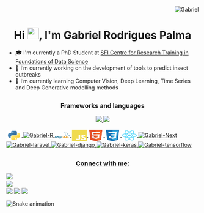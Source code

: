 <p align="right"> <img src="https://komarev.com/ghpvc/?username=GabrielRPalma&label=Profile%20views&color=0e75b6&style=flat" alt="Gabriel" /> </p>

<h1 align="center">Hi <img src="https://raw.githubusercontent.com/MartinHeinz/MartinHeinz/master/wave.gif" width="30px" height='30px'>, I'm Gabriel Rodrigues Palma</h1>

<!--
**GabrielRPalma/GabrielRPalma** is a ✨ _special_ ✨ repository because its `README.md` (this file) appears on your GitHub profile.-->

- 🎓 I'm currently a PhD Student at <a href="https://www.data-science.ie">SFI Centre for Research Training in Foundations of Data Science</a>
- 🔭 I’m currently working on the development of tools to predict insect outbreaks
- 🌱 I’m currently learning Computer Vision, Deep Learning, Time Series and Deep Generative modelling methods

<!--- 
- 👯 I’m looking to collaborate on ...
- 🤔 I’m looking for help with ...
- 💬 Ask me about ...
📫 How to reach me: ...
- 😄 Pronouns: ...
- ⚡ Fun fact: ...-->
  
##
  
<h3 align="center">Frameworks and languages</h3>

<div align="center">
  <a href="https://github.com/GabrielRPalma">
  <img height="180em" src="https://github-readme-stats.vercel.app/api?username=GabrielRPalma&show_icons=true&theme=dark&include_all_commits=true&count_private=true"/>
  <img height="180em" src="https://github-readme-stats.vercel.app/api/top-langs/?username=GabrielRPalma&layout=compact&langs_count=10&theme=dark"/>
</div>

 <div style="display: inline_block"><br>
   <img align="center" alt="Gabriel-Python" height="30" width="40" src="https://raw.githubusercontent.com/devicons/devicon/master/icons/python/python-original.svg">
  <img align = "center" alt="Gabriel-R" height="30" width="40" src="https://www.r-project.org/Rlogo.png"> 
   <img align = "center" alt="Gabriel-MySql" height="30" width="40" src="https://raw.githubusercontent.com/devicons/devicon/master/icons/mysql/mysql-original-wordmark.svg"> 
  <img align="center" alt="Gabriel-Js" height="30" width="40" src="https://raw.githubusercontent.com/devicons/devicon/master/icons/javascript/javascript-plain.svg">    
  <img align="center" alt="Gabriel-HTML" height="30" width="40" src="https://raw.githubusercontent.com/devicons/devicon/master/icons/html5/html5-original.svg">
  <img align="center" alt="Gabriel-CSS" height="30" width="40" src="https://raw.githubusercontent.com/devicons/devicon/master/icons/css3/css3-original.svg">  
   <img align="center" alt="Gabriel-React" height="30" width="40" src="https://raw.githubusercontent.com/devicons/devicon/master/icons/react/react-original.svg">
   <img align="center" alt="Gabriel-Next" height="30" width="30" src="https://nextjs.org/static/favicon/favicon-32x32.png">
  <img align="center" alt="Gabriel-laravel" height="30" width="40" src="https://laravel.com/img/logomark.min.svg"> 
  <img align="center" alt="Gabriel-django" height="30" width="30" src="https://static.djangoproject.com/img/icon-touch.e4872c4da341.png"> 
  <img align="center" alt="Gabriel-keras" height="30" width="80" src="https://keras.io/img/logo-small.png"> 
  <img align="center" alt="Gabriel-tensorflow" height="32" width="32" src="https://www.gstatic.com/devrel-devsite/prod/ve4ec520df3c6e96b08203f4b6a469718dcd1daaac8e4c6cd41f91b26aa5dbbd4/tensorflow/images/favicon.png"> 
</div>
  
## 

 <h3 align="center">Connect with me:</h3>
 <div> 
  
  <a href="https://instagram.com/gabriel.r.palma" target="_blank"><img src="https://img.shields.io/badge/-Instagram-%23E4405F?style=for-the-badge&logo=instagram&logoColor=white" target="_blank"></a> 	
   <a href="https://twitter.com/GabrielRPalma" target="_blank"><img src="https://img.shields.io/badge/-Twitter-7289DA?style=for-the-badge&logo=twitter&logoColor=white" target="_blank"></a> 	
  <a href = "mailto:gabrielpalma2@gmail.com"><img src="https://img.shields.io/badge/-Gmail-%23333?style=for-the-badge&logo=gmail&logoColor=white" target="_blank"></a>
  <a href="https://www.linkedin.com/in/gabriel-palma-6849a51b0/" target="_blank"><img src="https://img.shields.io/badge/-LinkedIn-%230077B5?style=for-the-badge&logo=linkedin&logoColor=white" target="_blank"></a> 
   <a href="https://www.researchgate.net/profile/Gabriel-Palma-5" target="_blank"><img src="https://img.shields.io/badge/ResearchGate-00CCBB?style=for-the-badge&logo=ResearchGate&logoColor=white" target="_blank"></a> 
 
 
  ![Snake animation](https://github.com/GabrielRPalma/GabrielRPalma/blob/output/github-contribution-grid-snake.svg)
 
</div> 
  
